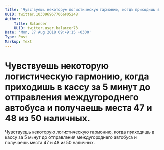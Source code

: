 ```yaml
---
Title: 'Чувствуешь некоторую логистическую гармонию, когда приходишь в кассу за 5 минут до отправления междугороднего автобуса и получаешь места 47 и 48 из 50 наличных.'
UUID: twitter.1033969677066805248
Author:
    Title: Balancer
    UUID: twitter.user.balancer73
Date: 'Mon, 27 Aug 2018 09:49:15 +0300'
Type: Post
Markup: Text
---
```


# Чувствуешь некоторую логистическую гармонию, когда приходишь в кассу за 5 минут до отправления междугороднего автобуса и получаешь места 47 и 48 из 50 наличных.

Чувствуешь некоторую логистическую гармонию, когда приходишь
в кассу за 5 минут до отправления междугороднего автобуса и
получаешь места 47 и 48 из 50 наличных.